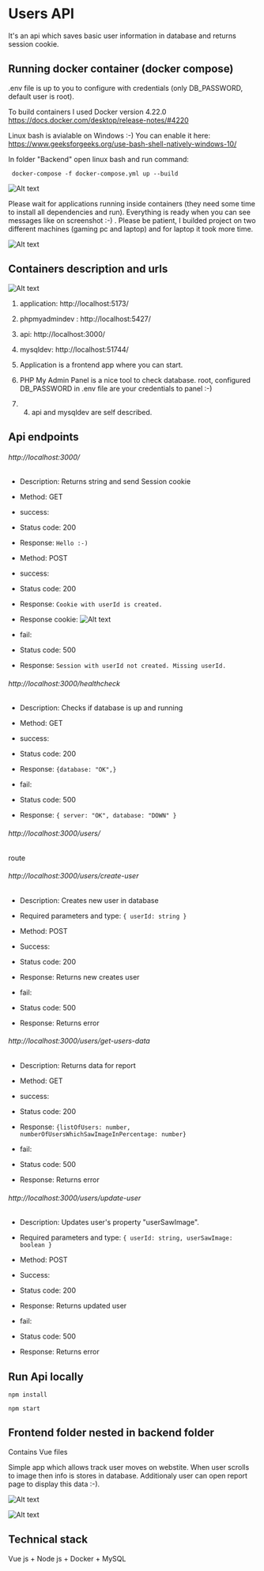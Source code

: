   

# Users API

  
It's an api which saves basic user information in database and returns session cookie. 


  
## Running docker container (docker compose)

.env file is up to you to configure with credentials (only DB_PASSWORD, default user is root).

To build containers I used Docker version 4.22.0
https://docs.docker.com/desktop/release-notes/#4220

  
Linux bash is avialable on Windows :-) 
You can enable it here: https://www.geeksforgeeks.org/use-bash-shell-natively-windows-10/

In folder "Backend" open linux bash and run command:


```
 docker-compose -f docker-compose.yml up --build
```
![Alt text](<Zrzut ekranu 2023-08-27 020737.png>)

Please wait for applications running inside containers (they need some time to install all dependencies and run). 
Everything is ready when you can see messages like on screenshot :-) . Please be patient, I builded project on two different machines (gaming pc and laptop) and for laptop it took more time. 
  
![Alt text](<Zrzut ekranu 2023-08-27 004913.png>)


## Containers description and urls

![Alt text](<Zrzut ekranu 2023-08-27 012159.png>)


1. application: http://localhost:5173/
2. phpmyadmindev : http://localhost:5427/
3. api: http://localhost:3000/
4. mysqldev: http://localhost:51744/


1. Application is a frontend app where you can start.
2. PHP My Admin Panel is a nice tool to check database. root, configured DB_PASSWORD in .env file are your credentials to panel :-)
3. 4. api and mysqldev are self described.


## Api endpoints

###### http://localhost:3000/ 
- Description: Returns string and send Session cookie

- Method: GET
- success: 
- Status code: 200
- Response: `Hello :-)`

- Method: POST
- success: 
- Status code: 200
- Response: `Cookie with userId is created.`
- Response cookie:
![Alt text](<Zrzut ekranu 2023-08-27 011619.png>)

- fail:
- Status code: 500
- Response: `Session with userId not created. Missing userId.`


###### http://localhost:3000/healthcheck
- Description: Checks if database is up and running

- Method: GET 
- success: 
- Status code: 200
- Response: `{database: "OK",}`

- fail:
- Status code: 500
- Response: `{ server: "OK", database: "DOWN" }`


###### http://localhost:3000/users/
route


###### http://localhost:3000/users/create-user
- Description: Creates new user in database 
- Required parameters and type:
`{ userId: string }`


- Method: POST
- Success: 
- Status code: 200
- Response: Returns new creates user

- fail: 
- Status code: 500
- Response: Returns error


###### http://localhost:3000/users/get-users-data
- Description: Returns data for report

- Method: GET
- success: 
- Status code: 200
- Response: `{listOfUsers: number, numberOfUsersWhichSawImageInPercentage: number}`

- fail: 
- Status code: 500
- Response: Returns error

###### http://localhost:3000/users/update-user
- Description: Updates user's property "userSawImage".
- Required parameters and type:
`{ userId: string, userSawImage: boolean }`

- Method: POST
- Success: 
- Status code: 200
- Response: Returns updated user

- fail: 
- Status code: 500
- Response: Returns error


## Run Api locally


```
npm install
```

```
npm start
```


## Frontend folder nested in backend folder

Contains Vue files 

Simple app which allows track user moves on webstite. 
When user scrolls to image then info is stores in database. 
Additionaly user can open report page to display this data :-).

![Alt text](<Zrzut ekranu 2023-08-27 015212.png>)


![Alt text](<Zrzut ekranu 2023-08-27 015220.png>)


## Technical stack 


Vue js + Node js + Docker + MySQL

